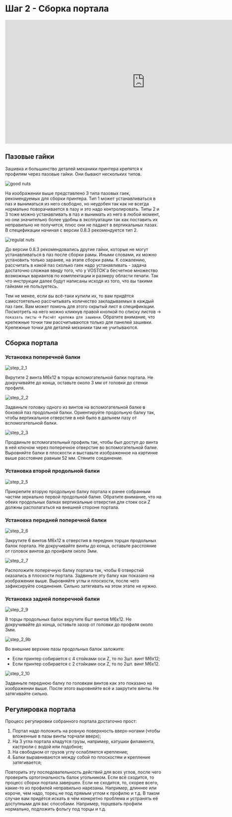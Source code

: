 # Шаг 2 - Сборка портала

<iframe width="900" height="400" src="https://www.youtube.com/embed/7GxtSSZW7pc" title="K3D VOSTOK v0.4 - Сборка рамы" frameborder="0" allow="accelerometer; autoplay; clipboard-write; encrypted-media; gyroscope; picture-in-picture" allowfullscreen></iframe>

## Пазовые гайки

Зашивка и большинство деталей механики принтера крепятся к профилям через пазовые гайки. Они бывают нескольких типов.

![good nuts](./pics/step_2/vostok_s2_good_nuts.jpg)

На изображении выше представлено 3 типа пазовых гаек, рекомендуемых для сборки принтера. Тип 1 может устанавливаться в паз и выниматься из него свободно, но неудобен так как не всегда нормально поворачивается в пазу и это надо контролировать. Типы 2 и 3 тоже можно устанавливать в паз и вынимать из него в любой момент, но они значительно более удобны в эксплуатации так как поставить их неправильно не получится, плюс они не падают в вертикальных пазах. В спецификации начиная с версии 0.8.3 рекомендуется тип 2.

![regulat nuts](./pics/step_2/vostok_s2_nut1.jpg)

До версии 0.8.3 рекомендовались другие гайки, которые не могут устанавливаться в паз после сборки рамы. Иными словами, их можно установить только заранее, на этапе сборки рамы. К сожалению, рассчитать в какой паз сколько гаек надо устанавливать - задача достаточно сложная ввиду того, что у VOSTOK'а бесчетное множество возможных вариантов по комплектации и размеру области печати. Так что инструкции далее будут написаны исходя из того, что вы такими гайками не пользуетесь. 

Тем не менее, если вы всё-таки купили их, то вам придётся самостоятельно рассчитывать количество закладываемых в каждый паз гаек. Вам может помочь для этого скрытый лист в спецификации. Посмотреть на него можно кликнув правой кнопкой по списку листов -> `показать листы` -> `Расчёт крепежа для зашивки`. Обратите внимание, что крепежные точки там рассчитываются только для панелей зашивки. Крепежные точки для деталей механики там не учитываются.

## Сборка портала

### Установка поперечной балки

![step_2_1](./pics/step_2/vostok_s2_1.png)

Вкрутите 2 винта М6х12 в торцы вспомогательной балки портала. Не докручивайте до конца, оставьте около 3 мм от головки до стенки профиля.

![step_2_2](./pics/step_2/vostok_s2_2.png)

Задвиньте головку одного из винтов на вспомогательной балке в боковой паз продольной балки. Ориентируйте продольную балку так, чтобы вертикальное отверстие в ней было в дальнем пазу от вспомогательной балки.

![step_2_3](./pics/step_2/vostok_s2_3.png)

Продвиньте вспомогательный профиль так, чтобы был доступ до винта в ней ключом через поперечное отверстие во вспомогательной балке. Выровняйте балки в плоскости и выставьте изображенное на картинке выше расстояние равным 52 мм. Стяните соединение.

### Установка второй продольной балки

![step_2_5](./pics/step_2/vostok_s2_5.png)

Прикрепите вторую продольную балку портала к ранее собранным частям зеркально первой продольной балке. Обратите внимание, что на обеих продольных балках вертикальные отверстия для стоек оси Z должны располагаться на внешней стороне портала.

### Установка передней поперечной балки

![step_2_6](./pics//step_2/vostok_s2_6.png)

Закрутите 6 винтов М6х12 в отверстия в передних торцах продольных балок портала. Не докручивайте винты до конца, оставьте расстояние от головок винтов до проифиля около 3мм. 

![step_2_7](./pics/step_2/vostok_s2_7.png)

Расположите поперечную балку портала так, чтобы 6 отверстий оказались в плоскости портала. Задвиньте эту балку как показано на изображении выше. Выровняйте углы и плоскости, после чего зафиксируйте соединения. Сильно затягивать на этом этапе не нужно.

### Установка задней поперечной балки

![step_2_9](./pics/step_2/vostok_s2_9.png)

В торцы продольных балок вкрутите 6шт винтов М6х12. Не докручивайте до конца, оставьте зазор от головки до профиля около 3мм.

![step_2_9b](./pics/step_2/vostok_s2_9b.png)

Во внешние верхние пазы продольных балок заложите:

- Если принтер собирается с 4 стойками оси Z, то по 3шт. винт М6х12;
- Если принтер собирается с 2 стойками оси Z, то по 2шт. винт М6х12.

![step_2_10](./pics/step_2/vostok_s2_10.png)

Задвиньте переднюю балку по головкам винтов как это показано на изображении выше. После этого выровняйте всё и закрутите винты. Не затягивайте сильно.

## Регулировка портала

Процесс регулировки собранного портала достаточно прост:

1. Портал надо положить на ровную поверхность вверх-ногами (чтобы вложенные в пазы винты торчали вверх);
2. На 3 угла портала кладутся грузы, например, катушки филамента, кастрюли с водой или подобное;
3. На свободном от грузов углу ослабляется крепление;
4. Балки выравниваются между собой по плоскостям и крепление затягивается;

Повторить эту последовательность действий для всех углов, после чего проверить ортогональность балок угольником. Если всё сходится, то процесс сборки портала завершен. Если не сходится, то, скорее всего, какие-то из профилей неправильно нарезаны. Например, длиннее или короче, чем надо, торец не под прямым углом к профилю и т.д. В таком случае вам придётся искать в чём конкретно проблема и устранять её доступными для вас способами. Например, торцевать профили нормально, подложить фольгу под торцы и т.д.